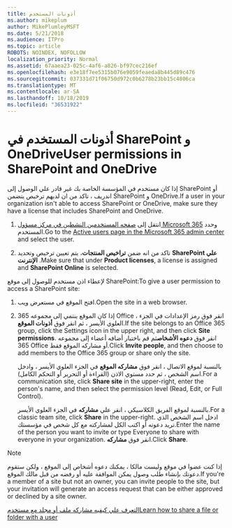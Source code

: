 ```yaml
---
title: أذونات المستخدم
ms.author: mikeplum
author: MikePlumleyMSFT
ms.date: 5/21/2018
ms.audience: ITPro
ms.topic: article
ROBOTS: NOINDEX, NOFOLLOW
localization_priority: Normal
ms.assetid: 67aaea23-025c-4af6-a826-bf97cec216ef
ms.openlocfilehash: e3e18f7ee5315b076e9059feaeda8b445d89c476
ms.sourcegitcommit: 037331d71f06750d972c0b6278b23bb15c4806ca
ms.translationtype: MT
ms.contentlocale: ar-SA
ms.lasthandoff: 10/18/2019
ms.locfileid: "36531922"
---
```

# <a name="user-permissions-in-sharepoint-and-onedrive"></a><span data-ttu-id="3efe1-102">أذونات المستخدم في SharePoint و OneDrive</span><span class="sxs-lookup"><span data-stu-id="3efe1-102">User permissions in SharePoint and OneDrive</span></span>

<span data-ttu-id="3efe1-103">إذا كان مستخدم في المؤسسة الخاصة بك غير قادر علي الوصول إلى SharePoint أو اندريف ، تاكد من ان لديهم ترخيص يتضمن SharePoint و OneDrive.</span><span class="sxs-lookup"><span data-stu-id="3efe1-103">If a user in your organization isn't able to access SharePoint or OneDrive, make sure they have a license that includes SharePoint and OneDrive.</span></span> 
  
1. <span data-ttu-id="3efe1-104">انتقل إلى [صفحه المستخدمين النشطين في مركز مسؤول Microsoft 365](https://portal.office.com/adminportal/home#/users) وحدد المستخدم.</span><span class="sxs-lookup"><span data-stu-id="3efe1-104">Go to the [Active users page in the Microsoft 365 admin center](https://portal.office.com/adminportal/home#/users) and select the user.</span></span> 
    
2. <span data-ttu-id="3efe1-105">تاكد من انه ضمن **تراخيص المنتجات**، يتم تعيين ترخيص وتحديد **SharePoint علي الإنترنت** .</span><span class="sxs-lookup"><span data-stu-id="3efe1-105">Make sure that under **Product licenses**, a license is assigned and **SharePoint Online** is selected.</span></span> 
    
 <span data-ttu-id="3efe1-106">لإعطاء اذن مستخدم للوصول إلى موقع SharePoint:</span><span class="sxs-lookup"><span data-stu-id="3efe1-106">To give a user permission to access a SharePoint site:</span></span> 
  
1. <span data-ttu-id="3efe1-107">افتح الموقع في مستعرض ويب.</span><span class="sxs-lookup"><span data-stu-id="3efe1-107">Open the site in a web browser.</span></span>
    
2. <span data-ttu-id="3efe1-108">إذا كان الموقع ينتمي إلى مجموعه 365 Office ، انقر فوق رمز الإعدادات في الجزء العلوي الأيسر ، ثم انقر فوق **أذونات الموقع**.</span><span class="sxs-lookup"><span data-stu-id="3efe1-108">If the site belongs to an Office 365 group, click the Settings icon in the upper right, and then click **Site permissions**.</span></span> <span data-ttu-id="3efe1-109">انقر فوق **دعوه الأشخاص**ثم قم باختيار أضافه أعضاء إلى مجموعه 365 Office أو مشاركه الموقع فقط.</span><span class="sxs-lookup"><span data-stu-id="3efe1-109">Click **Invite people**, and then choose to add members to the Office 365 group or share only the site.</span></span> 
    
    <span data-ttu-id="3efe1-110">بالنسبة لموقع الاتصال ، انقر فوق **مشاركه الموقع** في الجزء العلوي الأيسر ، وادخل اسم الشخص ، ثم حدد مستوي الاذن (القراءة أو التحرير أو التحكم الكامل).</span><span class="sxs-lookup"><span data-stu-id="3efe1-110">For a communication site, click **Share site** in the upper-right, enter the person's name, and then select the permission level (Read, Edit, or Full Control).</span></span> 
    
    <span data-ttu-id="3efe1-111">بالنسبة لموقع الفريق الكلاسيكي ، انقر علي **مشاركه** في الجزء العلوي الأيسر.</span><span class="sxs-lookup"><span data-stu-id="3efe1-111">For a classic team site, click **Share** in the upper-right.</span></span> <span data-ttu-id="3efe1-112">ادخل اسم الشخص الذي تريد دعوته أو اكتب الكل لمشاركته مع كل شخص في مؤسستك.</span><span class="sxs-lookup"><span data-stu-id="3efe1-112">Enter the name of the person you want to invite or type Everyone to share with everyone in your organization.</span></span> <span data-ttu-id="3efe1-113">انقر فوق **مشاركه**.</span><span class="sxs-lookup"><span data-stu-id="3efe1-113">Click **Share**.</span></span>
    
> [!NOTE]
> <span data-ttu-id="3efe1-114">إذا كنت عضوا في موقع وليست مالكا ، يمكنك دعوه أشخاص إلى الموقع ، ولكن ستقوم دعوتك بإنشاء طلب وصول يمكن الموافقة عليه أو رفضه من قبل مالك الموقع.</span><span class="sxs-lookup"><span data-stu-id="3efe1-114">If you're a member of a site but not an owner, you can invite people to the site, but your invitation will generate an access request that can be either approved or declined by a site owner.</span></span> 
  
[<span data-ttu-id="3efe1-115">التعرف علي كيفيه مشاركه ملف أو مجلد مع مستخدم</span><span class="sxs-lookup"><span data-stu-id="3efe1-115">Learn how to share a file or folder with a user</span></span>](https://go.microsoft.com/fwlink/?linkid=533408)
  

